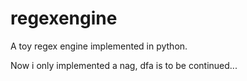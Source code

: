 # regexengine
A toy regex engine implemented in python.

Now i only implemented a nag, dfa is to be continued...
